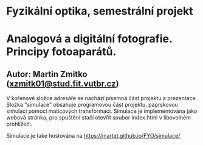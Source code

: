 # Fyzikální optika, semestrální projekt
# Analogová a digitální fotografie. Principy fotoaparátů.
## Autor: Martin Zmitko (xzmitk01@stud.fit.vutbr.cz)

V kořenové složce adresáře se nachází písemná část projektu a prezentace.
Složka "simulace" obsahuje programovou část projektu, paprskovou simulaci pomocí maticových transformací.
Simulace je implementována jako webová stránka, pro spuštění stačí otevřít soubor index.html v libovolném prohlížeči.

Simulace je take hostována na https://martet.github.io/FYO/simulace/
